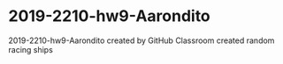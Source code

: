 # 2019-2210-hw9-Aarondito
2019-2210-hw9-Aarondito created by GitHub Classroom
created random racing ships
